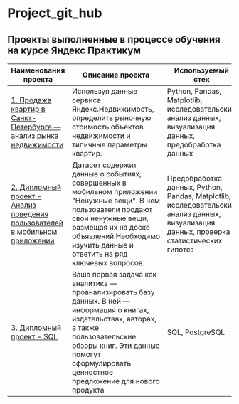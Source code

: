 # Project_git_hub

## Проекты выполненные в процессе обучения на курсе Яндекс Практикум

| **Наименования проекта**   | **Описание проекта** | **Используемый стек** |
| -------------------------- | -------------------- |-----------------------|
| [1. Продажа квартир в Санкт-Петербурге — анализ рынка недвижимости](https://github.com/dsn2001/Portfolio/blob/main/Real_estate_proekt._git_hube.ipynb "Нажми для перехода")| Используя данные сервиса Яндекс.Недвижимость, определить рыночную стоимость объектов недвижимости и типичные параметры квартир. | Python, Pandas, Matplotlib, исследовательский анализ данных, визуализация данных, предобработка данных |
| [2. Дипломный проект - Анализ поведения пользователей в мобильном приложении](https://github.com/dsn2001/Project_git_hub/blob/main/mobile_research/final_project_dsn_git_hub.ipynb "Нажми для перехода")| Датасет содержит данные о событиях, совершенных в мобильном приложении "Ненужные вещи". В нем пользователи продают свои ненужные вещи, размещая их на доске объявлений.Необходимо изучить данные и ответить на ряд ключевых вопросов. | Предобработка данных, Python, Pandas, Matplotlib, исследовательский анализ данных, визуализация данных, проверка статистических гипотез |
| [3. Дипломный проект - SQL](https://github.com/dsn2001/Project_git_hub/blob/main/sql_project/sql_final_dsn_git_hub.ipynb "Нажми для перехода")| Ваша первая задача как аналитика — проанализировать базу данных. В ней — информация о книгах, издательствах, авторах, а также пользовательские обзоры книг. Эти данные помогут сформулировать ценностное предложение для нового продукта | SQL, PostgreSQL |
